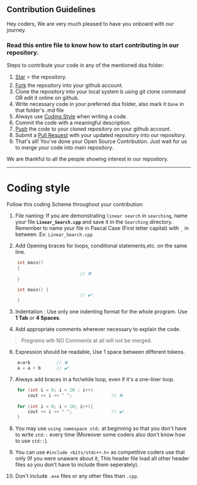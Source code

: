 ## Contribution Guidelines

Hey coders, 
We are very much pleased to have you onboard with our journey.

### Read this entire file to know how to start contributing in our repository.

Steps to contribute your code in any of the mentioned dsa folder:
1. [Star](https://help.github.com/en/articles/about-stars) :star: the repository.
2. [Fork](https://help.github.com/en/articles/fork-a-repo) the repository into your github account.
3. Clone the repository into your local system b using git clone command OR edit it online on github.
4. Write necessary code in your preferred dsa folder, also mark it `Done` in that folder's .md file
5. Always use [Coding Style](https://github.com/aaryahjolia/dsa_competitive-coding/blob/main/Contribution_Guidelines.md#coding-style) when writing a code.
6. Commit the code with a meaningful description.
7. [Push](https://help.github.com/en/articles/pushing-to-a-remote) the code to your cloned repository on your github account.
8. Submit a [Pull Request](https://help.github.com/en/articles/about-pull-requests) with your updated repository into our repository.
9. That's all! You've done your Open Source Contribution. Just wait for us to merge your code into main repository.

We are thankful to all the people showing interest in our repository.

---

# Coding style

Follow this coding Scheme throughout your contribution:

1. File naming:
    If you are demonstrating `linear search` in `searching`, name your file **`Linear_Search.cpp`** and save it in the `Searching` directory.
    Remember to name your file in Pascal Case (First letter capital) with `_` in between. Ex: `Linear_Search.cpp`

2. Add Opening braces for loops, conditional statements,etc. on the same line.
```cpp
    int main()
    {
                            // ❌
    }

    int main() {
                            // ✔️.
    }
```

3. Indentation : 
    Use only one indenting format for the whole program.
    Use **1 Tab** or **4 Spaces**.

5. Add appropriate comments wherever necessary to explain the code.
> Programs wth NO Comments at all will not be merged.

6. Expression should be readable, Use 1 space between different tokens.
```cpp 
    a=a+b          // ❌
    a = a + b      // ✔️.
```

7. Always add braces in a for/while loop, even if it's a one-liner loop.
```cpp    
    for (int i = 0; i < 10 ; i++)
        cout << i << " ";               // ❌
    
    for (int i = 0; i < 10; i++){
        cout << i << " ";               // ✔️.
    }
```

8. You may use `using namespace std;` at beginning so that you don't have to write `std::` every time (Moreover some coders also don't know how to use `std::`).

9. You can use `#include <bits/stdc++.h>` as competitive coders use that only (If you were unaware about it, This header file load all other header files so you don't have to include them seperately).

10. Don't include `.exe` files or any other files than `.cpp`.
